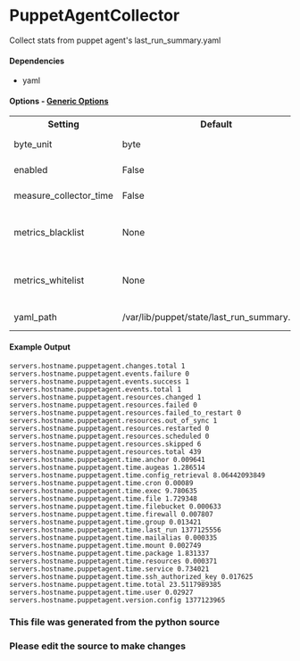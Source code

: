 PuppetAgentCollector
=====

Collect stats from puppet agent's last_run_summary.yaml

#### Dependencies

 * yaml


#### Options - [Generic Options](Configuration)

<table><tr><th>Setting</th><th>Default</th><th>Description</th><th>Type</th></tr>
<tr><td>byte_unit</td><td>byte</td><td>Default numeric output(s)</td><td>str</td></tr>
<tr><td>enabled</td><td>False</td><td>Enable collecting these metrics</td><td>bool</td></tr>
<tr><td>measure_collector_time</td><td>False</td><td>Collect the collector run time in ms</td><td>bool</td></tr>
<tr><td>metrics_blacklist</td><td>None</td><td>Regex to match metrics to block. Mutually exclusive with metrics_whitelist</td><td>NoneType</td></tr>
<tr><td>metrics_whitelist</td><td>None</td><td>Regex to match metrics to transmit. Mutually exclusive with metrics_blacklist</td><td>NoneType</td></tr>
<tr><td>yaml_path</td><td>/var/lib/puppet/state/last_run_summary.yaml</td><td>Path to last_run_summary.yaml</td><td>str</td></tr>
</table>

#### Example Output

```
servers.hostname.puppetagent.changes.total 1
servers.hostname.puppetagent.events.failure 0
servers.hostname.puppetagent.events.success 1
servers.hostname.puppetagent.events.total 1
servers.hostname.puppetagent.resources.changed 1
servers.hostname.puppetagent.resources.failed 0
servers.hostname.puppetagent.resources.failed_to_restart 0
servers.hostname.puppetagent.resources.out_of_sync 1
servers.hostname.puppetagent.resources.restarted 0
servers.hostname.puppetagent.resources.scheduled 0
servers.hostname.puppetagent.resources.skipped 6
servers.hostname.puppetagent.resources.total 439
servers.hostname.puppetagent.time.anchor 0.009641
servers.hostname.puppetagent.time.augeas 1.286514
servers.hostname.puppetagent.time.config_retrieval 8.06442093849
servers.hostname.puppetagent.time.cron 0.00089
servers.hostname.puppetagent.time.exec 9.780635
servers.hostname.puppetagent.time.file 1.729348
servers.hostname.puppetagent.time.filebucket 0.000633
servers.hostname.puppetagent.time.firewall 0.007807
servers.hostname.puppetagent.time.group 0.013421
servers.hostname.puppetagent.time.last_run 1377125556
servers.hostname.puppetagent.time.mailalias 0.000335
servers.hostname.puppetagent.time.mount 0.002749
servers.hostname.puppetagent.time.package 1.831337
servers.hostname.puppetagent.time.resources 0.000371
servers.hostname.puppetagent.time.service 0.734021
servers.hostname.puppetagent.time.ssh_authorized_key 0.017625
servers.hostname.puppetagent.time.total 23.5117989385
servers.hostname.puppetagent.time.user 0.02927
servers.hostname.puppetagent.version.config 1377123965
```

### This file was generated from the python source
### Please edit the source to make changes

